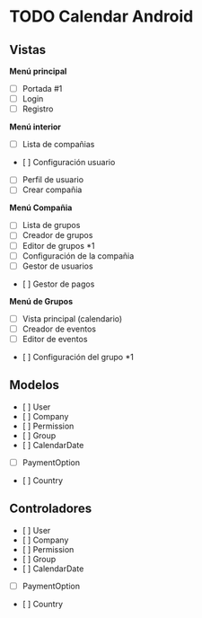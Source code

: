 TODO Calendar Android
===================

Vistas
-------------

**Menú principal**
- [ ] Portada #1
- [ ] Login
- [ ] Registro

**Menú interior**
- [ ] Lista de compañias
- [ ] Configuración usuario
- [ ] Perfil de usuario 
- [ ] Crear compañia

**Menú Compañia**
- [ ] Lista de grupos
- [ ] Creador de grupos
- [ ] Editor de grupos *1
- [ ] Configuración de la compañia 
- [ ] Gestor de usuarios
- [ ] Gestor de pagos

**Menú de Grupos**
- [ ] Vista principal (calendario)
- [ ] Creador de eventos
- [ ] Editor de eventos
- [ ] Configuración del grupo *1

Modelos
-------------

- [ ] User
- [ ] Company
- [ ] Permission
- [ ] Group
- [ ] CalendarDate
- [ ] PaymentOption
- [ ] Country

Controladores
-------------

- [ ] User
- [ ] Company
- [ ] Permission
- [ ] Group
- [ ] CalendarDate
- [ ] PaymentOption
- [ ] Country
